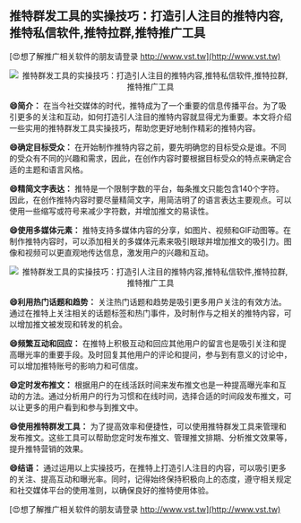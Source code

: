 ## **推特群发工具的实操技巧：打造引人注目的推特内容,推特私信软件,推特拉群,推特推广工具**

[😍想了解推广相关软件的朋友请登录 http://www.vst.tw](http://www.vst.tw)

 <center><img src="https://vst.tw/MP4/tuiguang/png/7.png" alt="推特群发工具的实操技巧：打造引人注目的推特内容,推特私信软件,推特拉群,推特推广工具"></center>

**😄简介：**
在当今社交媒体的时代，推特成为了一个重要的信息传播平台。为了吸引更多的关注和互动，如何打造引人注目的推特内容就显得尤为重要。本文将介绍一些实用的推特群发工具实操技巧，帮助您更好地制作精彩的推特内容。

**😄确定目标受众：**
在开始制作推特内容之前，要先明确您的目标受众是谁。不同的受众有不同的兴趣和需求，因此，在创作内容时要根据目标受众的特点来确定合适的主题和语言风格。

**😄精简文字表达：**
推特是一个限制字数的平台，每条推文只能包含140个字符。因此，在创作推特内容时要尽量精简文字，用简洁明了的语言表达主要观点。可以使用一些缩写或符号来减少字符数，并增加推文的易读性。

**😄使用多媒体元素：**
推特支持多媒体内容的分享，如图片、视频和GIF动图等。在制作推特内容时，可以添加相关的多媒体元素来吸引眼球并增加推文的吸引力。图像和视频可以更直观地传达信息，激发用户的兴趣和互动。

 <center><img src="https://vst.tw/MP4/tuiguang/png/2.png" alt="推特群发工具的实操技巧：打造引人注目的推特内容,推特私信软件,推特拉群,推特推广工具"></center>

**😄利用热门话题和趋势：**
关注热门话题和趋势是吸引更多用户关注的有效方法。通过在推特上关注相关的话题标签和热门事件，及时制作与之相关的推特内容，可以增加推文被发现和转发的机会。

**😄频繁互动和回应：**
在推特上积极互动和回应其他用户的留言也是吸引关注和提高曝光率的重要手段。及时回复其他用户的评论和提问，参与到有意义的讨论中，可以增加推特账号的影响力和可信度。

**😄定时发布推文：**
根据用户的在线活跃时间来发布推文也是一种提高曝光率和互动的方法。通过分析用户的行为习惯和在线时间，选择合适的时间段发布推文，可以让更多的用户看到和参与到推文中。

**😄使用推特群发工具：**
为了提高效率和便捷性，可以使用推特群发工具来管理和发布推文。这些工具可以帮助您定时发布推文、管理推文排期、分析推文效果等，提升推特营销的效果。

**😄结语：**
通过运用以上实操技巧，在推特上打造引人注目的内容，可以吸引更多的关注、提高互动和曝光率。同时，记得始终保持积极向上的态度，遵守相关规定和社交媒体平台的使用准则，以确保良好的推特使用体验。

[😍想了解推广相关软件的朋友请登录 http://www.vst.tw](http://www.vst.tw)




